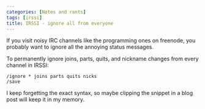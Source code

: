 ```yaml
---
categories: [Notes and rants]
tags: [irssi]
title: IRSSI - ignore all from everyone
---
```


If you visit noisy IRC channels like the programming ones on freenode, you probably want to ignore all the annoying status messages.

To permanently ignore joins, parts, quits, and nickname changes from every channel in IRSSI:

    /ignore * joins parts quits nicks
    /save

I keep forgetting the exact syntax, so maybe clipping the snippet in a blog post will keep it in my memory.
